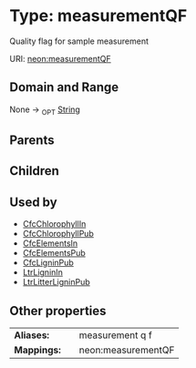 
# Type: measurementQF


Quality flag for sample measurement

URI: [neon:measurementQF](https://data.neonscience.org/measurementQF)


## Domain and Range

None ->  <sub>OPT</sub> [String](types/String.md)

## Parents


## Children


## Used by

 * [CfcChlorophyllIn](CfcChlorophyllIn.md)
 * [CfcChlorophyllPub](CfcChlorophyllPub.md)
 * [CfcElementsIn](CfcElementsIn.md)
 * [CfcElementsPub](CfcElementsPub.md)
 * [CfcLigninPub](CfcLigninPub.md)
 * [LtrLigninIn](LtrLigninIn.md)
 * [LtrLitterLigninPub](LtrLitterLigninPub.md)

## Other properties

|  |  |  |
| --- | --- | --- |
| **Aliases:** | | measurement q f |
| **Mappings:** | | neon:measurementQF |

